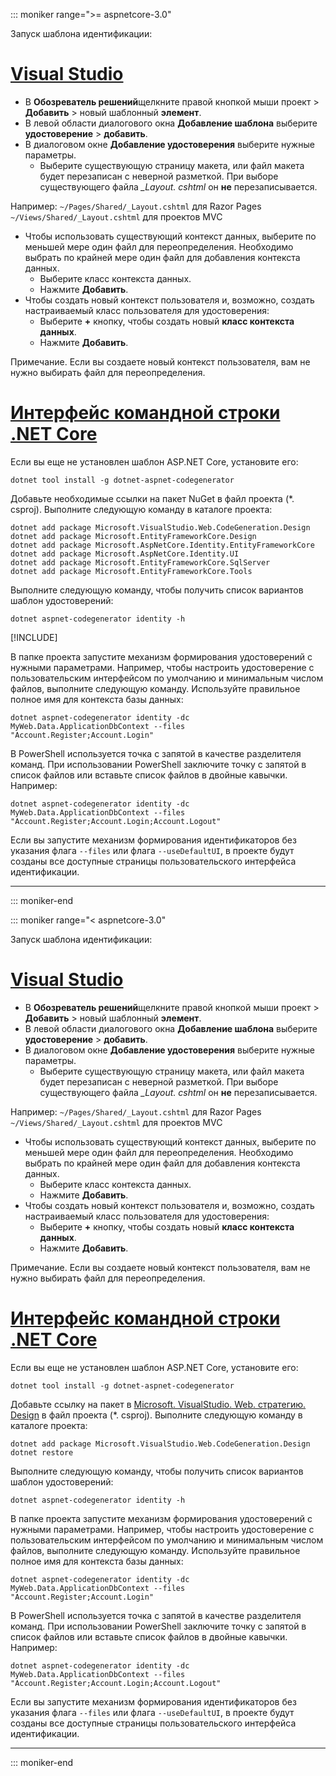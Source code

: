 ::: moniker range=">= aspnetcore-3.0"

Запуск шаблона идентификации:

# <a name="visual-studiotabvisual-studio"></a>[Visual Studio](#tab/visual-studio)

* В **Обозреватель решений**щелкните правой кнопкой мыши проект > **Добавить** > новый шаблонный **элемент**.
* В левой области диалогового окна **Добавление шаблона** выберите **удостоверение** > **добавить**.
* В диалоговом окне **Добавление удостоверения** выберите нужные параметры.
  * Выберите существующую страницу макета, или файл макета будет перезаписан с неверной разметкой. При выборе существующего файла *\_Layout. cshtml* он **не** перезаписывается.

 Например: `~/Pages/Shared/_Layout.cshtml` для Razor Pages `~/Views/Shared/_Layout.cshtml` для проектов MVC
* Чтобы использовать существующий контекст данных, выберите по меньшей мере один файл для переопределения. Необходимо выбрать по крайней мере один файл для добавления контекста данных.
  * Выберите класс контекста данных.
  * Нажмите **Добавить**.
* Чтобы создать новый контекст пользователя и, возможно, создать настраиваемый класс пользователя для удостоверения:
  * Выберите **+** кнопку, чтобы создать новый **класс контекста данных**.
  * Нажмите **Добавить**.

Примечание. Если вы создаете новый контекст пользователя, вам не нужно выбирать файл для переопределения.

# <a name="net-core-clitabnetcore-cli"></a>[Интерфейс командной строки .NET Core](#tab/netcore-cli)

Если вы еще не установлен шаблон ASP.NET Core, установите его:

```dotnetcli
dotnet tool install -g dotnet-aspnet-codegenerator
```

Добавьте необходимые ссылки на пакет NuGet в файл проекта (\*. csproj). Выполните следующую команду в каталоге проекта:

```dotnetcli
dotnet add package Microsoft.VisualStudio.Web.CodeGeneration.Design
dotnet add package Microsoft.EntityFrameworkCore.Design
dotnet add package Microsoft.AspNetCore.Identity.EntityFrameworkCore
dotnet add package Microsoft.AspNetCore.Identity.UI
dotnet add package Microsoft.EntityFrameworkCore.SqlServer
dotnet add package Microsoft.EntityFrameworkCore.Tools
```

Выполните следующую команду, чтобы получить список вариантов шаблон удостоверений:

```dotnetcli
dotnet aspnet-codegenerator identity -h
```

[!INCLUDE[](~/includes/scaffoldTFM.md)]

В папке проекта запустите механизм формирования удостоверений с нужными параметрами. Например, чтобы настроить удостоверение с пользовательским интерфейсом по умолчанию и минимальным числом файлов, выполните следующую команду. Используйте правильное полное имя для контекста базы данных:

```dotnetcli
dotnet aspnet-codegenerator identity -dc MyWeb.Data.ApplicationDbContext --files "Account.Register;Account.Login"
```

В PowerShell используется точка с запятой в качестве разделителя команд. При использовании PowerShell заключите точку с запятой в список файлов или вставьте список файлов в двойные кавычки. Например:

```dotnetcli
dotnet aspnet-codegenerator identity -dc MyWeb.Data.ApplicationDbContext --files "Account.Register;Account.Login;Account.Logout"
```

Если вы запустите механизм формирования идентификаторов без указания флага `--files` или флага `--useDefaultUI`, в проекте будут созданы все доступные страницы пользовательского интерфейса идентификации.

---

::: moniker-end

::: moniker range="< aspnetcore-3.0"

Запуск шаблона идентификации:

# <a name="visual-studiotabvisual-studio"></a>[Visual Studio](#tab/visual-studio)

* В **Обозреватель решений**щелкните правой кнопкой мыши проект > **Добавить** > новый шаблонный **элемент**.
* В левой области диалогового окна **Добавление шаблона** выберите **удостоверение** > **добавить**.
* В диалоговом окне **Добавление удостоверения** выберите нужные параметры.
  * Выберите существующую страницу макета, или файл макета будет перезаписан с неверной разметкой. При выборе существующего файла *\_Layout. cshtml* он **не** перезаписывается.

 Например: `~/Pages/Shared/_Layout.cshtml` для Razor Pages `~/Views/Shared/_Layout.cshtml` для проектов MVC
* Чтобы использовать существующий контекст данных, выберите по меньшей мере один файл для переопределения. Необходимо выбрать по крайней мере один файл для добавления контекста данных.
  * Выберите класс контекста данных.
  * Нажмите **Добавить**.
* Чтобы создать новый контекст пользователя и, возможно, создать настраиваемый класс пользователя для удостоверения:
  * Выберите **+** кнопку, чтобы создать новый **класс контекста данных**.
  * Нажмите **Добавить**.

Примечание. Если вы создаете новый контекст пользователя, вам не нужно выбирать файл для переопределения.

# <a name="net-core-clitabnetcore-cli"></a>[Интерфейс командной строки .NET Core](#tab/netcore-cli)

Если вы еще не установлен шаблон ASP.NET Core, установите его:

```dotnetcli
dotnet tool install -g dotnet-aspnet-codegenerator
```

Добавьте ссылку на пакет в [Microsoft. VisualStudio. Web. стратегию. Design](https://www.nuget.org/packages/Microsoft.VisualStudio.Web.CodeGeneration.Design/) в файл проекта (\*. csproj). Выполните следующую команду в каталоге проекта:

```dotnetcli
dotnet add package Microsoft.VisualStudio.Web.CodeGeneration.Design
dotnet restore
```

Выполните следующую команду, чтобы получить список вариантов шаблон удостоверений:

```dotnetcli
dotnet aspnet-codegenerator identity -h
```

В папке проекта запустите механизм формирования удостоверений с нужными параметрами. Например, чтобы настроить удостоверение с пользовательским интерфейсом по умолчанию и минимальным числом файлов, выполните следующую команду. Используйте правильное полное имя для контекста базы данных:

```dotnetcli
dotnet aspnet-codegenerator identity -dc MyWeb.Data.ApplicationDbContext --files "Account.Register;Account.Login"
```

В PowerShell используется точка с запятой в качестве разделителя команд. При использовании PowerShell заключите точку с запятой в список файлов или вставьте список файлов в двойные кавычки. Например:

```dotnetcli
dotnet aspnet-codegenerator identity -dc MyWeb.Data.ApplicationDbContext --files "Account.Register;Account.Login;Account.Logout"
```

Если вы запустите механизм формирования идентификаторов без указания флага `--files` или флага `--useDefaultUI`, в проекте будут созданы все доступные страницы пользовательского интерфейса идентификации.

---

::: moniker-end